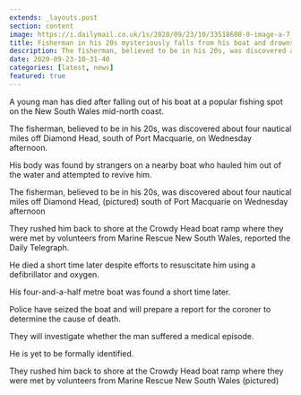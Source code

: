 ```yaml
---
extends: _layouts.post
section: content
image: https://i.dailymail.co.uk/1s/2020/09/23/10/33518608-0-image-a-7_1600852492061.jpg 
title: Fisherman in his 20s mysteriously falls from his boat and drowns at Crowdy Head on NSW north coast 
description: The fisherman, believed to be in his 20s, was discovered about four nautical miles off Diamond Head, south of Port Macquarie on Wednesday afternoon. 
date: 2020-09-23-10-31-40 
categories: [latest, news] 
featured: true 
--- 
```

A young man has died after falling out of his boat at a popular fishing spot on the New South Wales mid-north coast.

The fisherman, believed to be in his 20s, was discovered about four nautical miles off Diamond Head, south of Port Macquarie, on Wednesday afternoon.

His body was found by strangers on a nearby boat who hauled him out of the water and attempted to revive him. 

The fisherman, believed to be in his 20s, was discovered about four nautical miles off Diamond Head, (pictured) south of Port Macquarie on Wednesday afternoon

They rushed him back to shore at the Crowdy Head boat ramp where they were met by volunteers from Marine Rescue New South Wales, reported the Daily Telegraph. 

He died a short time later despite efforts to resuscitate him using a defibrillator and oxygen. 

His four-and-a-half metre boat was found a short time later.

Police have seized the boat and will prepare a report for the coroner to determine the cause of death.

They will investigate whether the man suffered a medical episode.  

He is yet to be formally identified. 

They rushed him back to shore at the Crowdy Head boat ramp where they were met by volunteers from Marine Rescue New South Wales (pictured)


